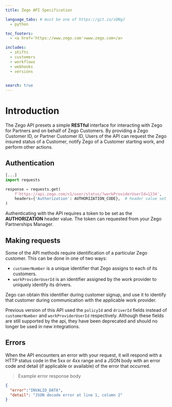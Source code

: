 ```yaml
---
title: Zego API Specification

language_tabs: # must be one of https://git.io/vQNgJ
  - python

toc_footers:
  - <a href='https://www.zego.com'>www.zego.com</a>

includes:
  - shifts
  - customers
  - workflows
  - webhooks
  - versions
  

search: true
---
```


# Introduction

The Zego API presets a simple **RESTful** interface for interacting with Zego for Partners and on behalf of Zego Customers.
By providing a Zego Customer ID, or Partner Customer ID, Users of the API can request the Zego insured status of a Customer, notify Zego of a Customer starting work, and perform other actions.

## Authentication

```python
[...]
import requests

response = requests.get(
    f'https://api.zego.com/v1/user/status/?workProviderUserId=1234',
    headers={'Authorization': AUTHORIZATION_CODE},  # header value set as token
)
```

Authenticating with the API requires a token to be set as the **AUTHORIZATION** header value. The token
can requested from your Zego Partnerships Manager. 


## Making requests
Some of the API methods require identification of a particular Zego customer.
This can be done in one of two ways:

- ``customerNumber`` is a unique identifier that Zego assigns to each of its customers.
- ``workProviderUserId`` is an identifier assigned by the work provider to uniquely identify its drivers.

Zego can obtain this identifier during customer signup, and use it to identify that customer during communication with the applicable work provider.
    
<aside class="notice">
Previous version of this API used the <code>policyId</code> and <code>driverId</code> fields instead of <code>customerNumber</code> and <code>workProviderUserId</code> respectively.
Although these fields are still supported by the api, they have been deprecated and should no longer be used in new integrations.
</aside>

## Errors
When the API encounters an error with your request, it will respond with a HTTP status code in the 5xx
or 4xx range and a JSON body with an error code and detail (if applicable or available) of the error
that occurred.

> Example error response body

```json
{
  "error":"INVALID_DATA", 
  "detail": "JSON decode error at line 1, column 2" 
}
```

